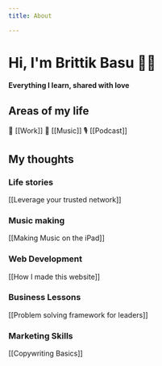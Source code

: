 ```yaml
---
title: About

---
```

# Hi, I'm Brittik Basu 👋🏾

#### Everything I learn, shared with love

## Areas of my life

💼 \[\[Work\]\]    🎸 \[\[Music\]\]    🎙 \[\[Podcast\]\]

## My thoughts

### Life stories

\[\[Leverage your trusted network\]\]

### Music making

\[\[Making Music on the iPad\]\]

### Web Development

\[\[How I made this website\]\]

### Business Lessons

\[\[Problem solving framework for leaders\]\]

### Marketing Skills

\[\[Copywriting Basics\]\]